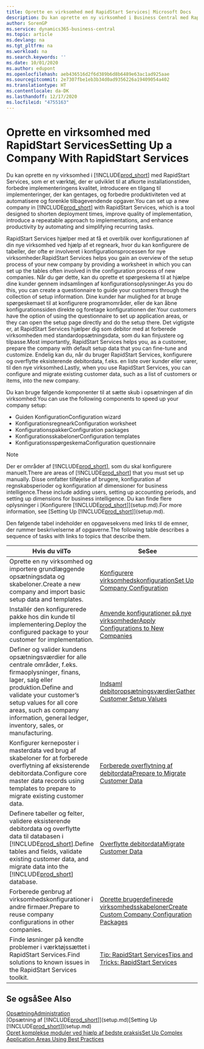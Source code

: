 ```yaml
---
title: Oprette en virksomhed med RapidStart Services| Microsoft Docs
description: Du kan oprette en ny virksomhed i Business Central med RapidStart Services, der er et værktøj, som er udviklet til at afkorte installationstiden, forbedre implementeringens kvalitet, introducere en tilgang til implementeringer, der kan gentages, og forbedre produktiviteten ved at automatisere og forenkle tilbagevendende opgaver.
author: SorenGP
ms.service: dynamics365-business-central
ms.topic: article
ms.devlang: na
ms.tgt_pltfrm: na
ms.workload: na
ms.search.keywords: ''
ms.date: 10/01/2020
ms.author: edupont
ms.openlocfilehash: aeb436516d2f6d389b6d8b6489e63ac1ad925aae
ms.sourcegitcommit: 2e7307fbe1eb3b34d0ad9356226a19409054a402
ms.translationtype: HT
ms.contentlocale: da-DK
ms.lasthandoff: 12/17/2020
ms.locfileid: "4755163"
---
```

# <a name="setting-up-a-company-with-rapidstart-services"></a><span data-ttu-id="d45d3-103">Oprette en virksomhed med RapidStart Services</span><span class="sxs-lookup"><span data-stu-id="d45d3-103">Setting Up a Company With RapidStart Services</span></span>
<span data-ttu-id="d45d3-104">Du kan oprette en ny virksomhed i [!INCLUDE[prod_short](includes/prod_short.md)] med RapidStart Services, som er et værktøj, der er udviklet til at afkorte installationstiden, forbedre implementeringens kvalitet, introducere en tilgang til implementeringer, der kan gentages, og forbedre produktiviteten ved at automatisere og forenkle tilbagevendende opgaver.</span><span class="sxs-lookup"><span data-stu-id="d45d3-104">You can set up a new company in [!INCLUDE[prod_short](includes/prod_short.md)] with RapidStart Services, which is a tool designed to shorten deployment times, improve quality of implementation, introduce a repeatable approach to implementations, and enhance productivity by automating and simplifying recurring tasks.</span></span>  

<span data-ttu-id="d45d3-105">RapidStart Services hjælper med at få et overblik over konfigurationen af din nye virksomhed ved hjælp af et regneark, hvor du kan konfigurere de tabeller, der ofte er involveret i konfigurationsprocessen for nye virksomheder.</span><span class="sxs-lookup"><span data-stu-id="d45d3-105">RapidStart Services helps you gain an overview of the setup process of your new company by providing a worksheet in which you can set up the tables often involved in the configuration process of new companies.</span></span> <span data-ttu-id="d45d3-106">Når du gør dette, kan du oprette et spørgeskema til at hjælpe dine kunder gennem indsamlingen af konfigurationsoplysninger.</span><span class="sxs-lookup"><span data-stu-id="d45d3-106">As you do this, you can create a questionnaire to guide your customers through the collection of setup information.</span></span> <span data-ttu-id="d45d3-107">Dine kunder har mulighed for at bruge spørgeskemaet til at konfigurere programområder, eller de kan åbne konfigurationssiden direkte og foretage konfigurationen der.</span><span class="sxs-lookup"><span data-stu-id="d45d3-107">Your customers have the option of using the questionnaire to set up application areas, or they can open the setup page directly and do the setup there.</span></span> <span data-ttu-id="d45d3-108">Det vigtigste er, at RapidStart Services hjælper dig som debitor med at forberede virksomheden med standardopsætningsdata, som du kan finjustere og tilpasse.</span><span class="sxs-lookup"><span data-stu-id="d45d3-108">Most importantly, RapidStart Services helps you, as a customer, prepare the company with default setup data that you can fine-tune and customize.</span></span> <span data-ttu-id="d45d3-109">Endelig kan du, når du bruger RapidStart Services, konfigurere og overflytte eksisterende debitordata, f.eks. en liste over kunder eller varer, til den nye virksomhed.</span><span class="sxs-lookup"><span data-stu-id="d45d3-109">Lastly, when you use RapidStart Services, you can configure and migrate existing customer data, such as a list of customers or items, into the new company.</span></span>

<span data-ttu-id="d45d3-110">Du kan bruge følgende komponenter til at sætte skub i opsætningen af din virksomhed:</span><span class="sxs-lookup"><span data-stu-id="d45d3-110">You can use the following components to speed up your company setup:</span></span>  

-   <span data-ttu-id="d45d3-111">Guiden Konfiguration</span><span class="sxs-lookup"><span data-stu-id="d45d3-111">Configuration wizard</span></span>  
-   <span data-ttu-id="d45d3-112">Konfigurationsregneark</span><span class="sxs-lookup"><span data-stu-id="d45d3-112">Configuration worksheet</span></span>  
-   <span data-ttu-id="d45d3-113">Konfigurationspakker</span><span class="sxs-lookup"><span data-stu-id="d45d3-113">Configuration packages</span></span>  
-   <span data-ttu-id="d45d3-114">Konfigurationsskabeloner</span><span class="sxs-lookup"><span data-stu-id="d45d3-114">Configuration templates</span></span>  
-   <span data-ttu-id="d45d3-115">Konfigurationsspørgeskema</span><span class="sxs-lookup"><span data-stu-id="d45d3-115">Configuration questionnaire</span></span>  

> [!Note]  
>  <span data-ttu-id="d45d3-116">Der er områder af [!INCLUDE[prod_short](includes/prod_short.md)], som du skal konfigurere manuelt.</span><span class="sxs-lookup"><span data-stu-id="d45d3-116">There are areas of [!INCLUDE[prod_short](includes/prod_short.md)] that you must set up manually.</span></span> <span data-ttu-id="d45d3-117">Disse omfatter tilføjelse af brugere, konfiguration af regnskabsperioder og konfiguration af dimensioner for business intelligence.</span><span class="sxs-lookup"><span data-stu-id="d45d3-117">These include adding users, setting up accounting periods, and setting up dimensions for business intelligence.</span></span> <span data-ttu-id="d45d3-118">Du kan finde flere oplysninger i [Konfigurere [!INCLUDE[prod_short](includes/prod_short.md)]](setup.md).</span><span class="sxs-lookup"><span data-stu-id="d45d3-118">For more information, see [Setting Up [!INCLUDE[prod_short](includes/prod_short.md)]](setup.md).</span></span>

 <span data-ttu-id="d45d3-119">Den følgende tabel indeholder en opgavesekvens med links til de emner, der rummer beskrivelserne af opgaverne.</span><span class="sxs-lookup"><span data-stu-id="d45d3-119">The following table describes a sequence of tasks with links to topics that describe them.</span></span>

|<span data-ttu-id="d45d3-120">**Hvis du vil**</span><span class="sxs-lookup"><span data-stu-id="d45d3-120">**To**</span></span>|<span data-ttu-id="d45d3-121">**Se**</span><span class="sxs-lookup"><span data-stu-id="d45d3-121">**See**</span></span>|  
|------------|-------------|  
|<span data-ttu-id="d45d3-122">Oprette en ny virksomhed og importere grundlæggende opsætningsdata og skabeloner.</span><span class="sxs-lookup"><span data-stu-id="d45d3-122">Create a new company and import basic setup data and templates.</span></span>|[<span data-ttu-id="d45d3-123">Konfigurere virksomhedskonfiguration</span><span class="sxs-lookup"><span data-stu-id="d45d3-123">Set Up Company Configuration</span></span>](admin-set-up-company-configuration.md)|  
|<span data-ttu-id="d45d3-124">Installér den konfigurerede pakke hos din kunde til implementering.</span><span class="sxs-lookup"><span data-stu-id="d45d3-124">Deploy the configured package to your customer for implementation.</span></span>|[<span data-ttu-id="d45d3-125">Anvende konfigurationer på nye virksomheder</span><span class="sxs-lookup"><span data-stu-id="d45d3-125">Apply Configurations to New Companies</span></span>](admin-apply-configuration-to-new-companies.md)|
|<span data-ttu-id="d45d3-126">Definer og valider kundens opsætningsværdier for alle centrale områder, f.eks. firmaoplysninger, finans, lager, salg eller produktion.</span><span class="sxs-lookup"><span data-stu-id="d45d3-126">Define and validate your customer’s setup values for all core areas, such as company information, general ledger, inventory, sales, or manufacturing.</span></span>|[<span data-ttu-id="d45d3-127">Indsaml debitoropsætningsværdier</span><span class="sxs-lookup"><span data-stu-id="d45d3-127">Gather Customer Setup Values</span></span>](admin-gather-customer-setup-values.md)|  
|<span data-ttu-id="d45d3-128">Konfigurer kerneposter i masterdata ved brug af skabeloner for at forberede overflytning af eksisterende debitordata.</span><span class="sxs-lookup"><span data-stu-id="d45d3-128">Configure core master data records using templates to prepare to migrate existing customer data.</span></span>|[<span data-ttu-id="d45d3-129">Forberede overflytning af debitordata</span><span class="sxs-lookup"><span data-stu-id="d45d3-129">Prepare to Migrate Customer Data</span></span>](admin-use-templates-to-prepare-customer-data-for-migration.md)|  
|<span data-ttu-id="d45d3-130">Definere tabeller og felter, validere eksisterende debitordata og overflytte data til databasen i [!INCLUDE[prod_short](includes/prod_short.md)].</span><span class="sxs-lookup"><span data-stu-id="d45d3-130">Define tables and fields, validate existing customer data, and migrate data into the [!INCLUDE[prod_short](includes/prod_short.md)] database.</span></span>|[<span data-ttu-id="d45d3-131">Overflytte debitordata</span><span class="sxs-lookup"><span data-stu-id="d45d3-131">Migrate Customer Data</span></span>](admin-migrate-customer-data.md)|
|<span data-ttu-id="d45d3-132">Forberede genbrug af virksomhedskonfigurationer i andre firmaer.</span><span class="sxs-lookup"><span data-stu-id="d45d3-132">Prepare to reuse company configurations in other companies.</span></span>|[<span data-ttu-id="d45d3-133">Oprette brugerdefinerede virksomhedsskabeloner</span><span class="sxs-lookup"><span data-stu-id="d45d3-133">Create Custom Company Configuration Packages</span></span>](admin-how-to-create-custom-company-configuration-packages.md)|
|<span data-ttu-id="d45d3-134">Finde løsninger på kendte problemer i værktøjssættet i RapidStart Services.</span><span class="sxs-lookup"><span data-stu-id="d45d3-134">Find solutions to known issues in the RapidStart Services toolkit.</span></span>|[<span data-ttu-id="d45d3-135">Tip: RapidStart Services</span><span class="sxs-lookup"><span data-stu-id="d45d3-135">Tips and Tricks: RapidStart Services</span></span>](admin-tips-and-tricks-rapidstart-services.md)|  

## <a name="see-also"></a><span data-ttu-id="d45d3-136">Se også</span><span class="sxs-lookup"><span data-stu-id="d45d3-136">See Also</span></span>  
[<span data-ttu-id="d45d3-137">Opsætning</span><span class="sxs-lookup"><span data-stu-id="d45d3-137">Administration</span></span>](admin-setup-and-administration.md)  
<span data-ttu-id="d45d3-138">[Opsætning af [!INCLUDE[prod_short](includes/prod_short.md)]](setup.md)</span><span class="sxs-lookup"><span data-stu-id="d45d3-138">[Setting Up [!INCLUDE[prod_short](includes/prod_short.md)]](setup.md)</span></span>  
[<span data-ttu-id="d45d3-139">Opret komplekse moduler ved hjælp af bedste praksis</span><span class="sxs-lookup"><span data-stu-id="d45d3-139">Set Up Complex Application Areas Using Best Practices</span></span>](set-up-complex-application-areas-using-best-practices.md)   
